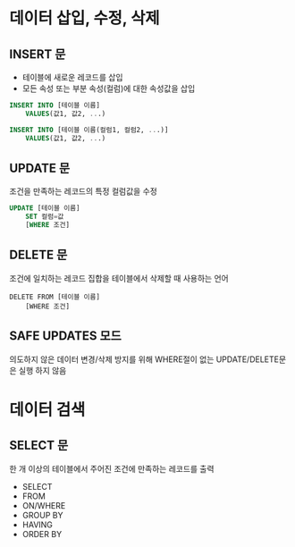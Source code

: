 # 데이터 삽입, 수정, 삭제

## INSERT 문

* 테이블에 새로운 레코드를 삽입
* 모든 속성 또는 부분 속성(컬럼)에 대한 속성값을 삽입

```sql
INSERT INTO [테이블 이름]
    VALUES(값1, 값2, ...)
```

```sql
INSERT INTO [테이블 이름(컬럼1, 컬럼2, ...)]
    VALUES(값1, 값2, ...)
```

## UPDATE 문

조건을 만족하는 레코드의 특정 컬럼값을 수정

```sql
UPDATE [테이블 이름]
    SET 컬럼=값
    [WHERE 조건]
```

## DELETE 문

조건에 일치하는 레코드 집합을 테이블에서 삭제할 때 사용하는 언어

```
DELETE FROM [테이블 이름]
    [WHERE 조건]
```

## SAFE UPDATES 모드

의도하지 않은 데이터 변경/삭제 방지를 위해 WHERE절이 없는 UPDATE/DELETE문은 실행 하지 않음

# 데이터 검색

## SELECT 문

한 개 이상의 테이블에서 주어진 조건에 만족하는 레코드를 출력

* SELECT
* FROM
* ON/WHERE
* GROUP BY
* HAVING
* ORDER BY


